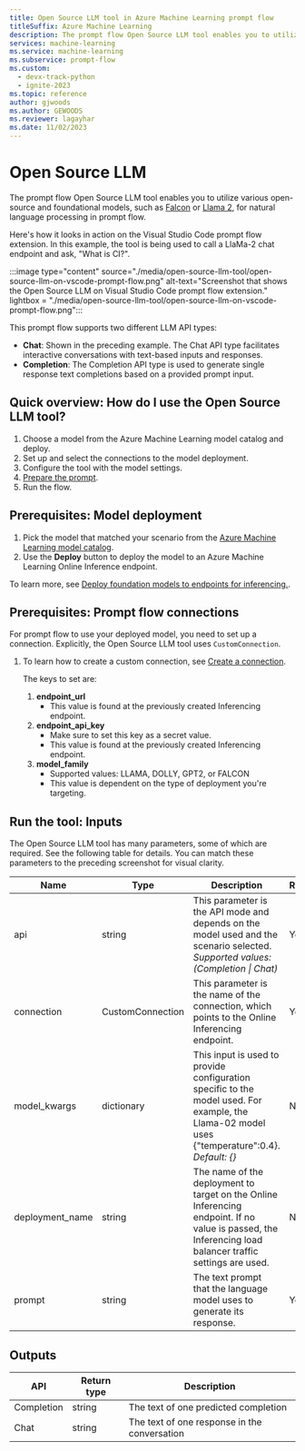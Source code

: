 ```yaml
---
title: Open Source LLM tool in Azure Machine Learning prompt flow
titleSuffix: Azure Machine Learning
description: The prompt flow Open Source LLM tool enables you to utilize various open-source and foundational models.
services: machine-learning
ms.service: machine-learning
ms.subservice: prompt-flow
ms.custom:
  - devx-track-python
  - ignite-2023
ms.topic: reference
author: gjwoods
ms.author: GEWOODS
ms.reviewer: lagayhar
ms.date: 11/02/2023
---
```


# Open Source LLM

The prompt flow Open Source LLM tool enables you to utilize various open-source and foundational models, such as [Falcon](https://aka.ms/AAlc25c) or [Llama 2](https://aka.ms/AAlc258), for natural language processing in prompt flow.

Here's how it looks in action on the Visual Studio Code prompt flow extension. In this example, the tool is being used to call a LlaMa-2 chat endpoint and ask, "What is CI?".

:::image type="content" source="./media/open-source-llm-tool/open-source-llm-on-vscode-prompt-flow.png" alt-text="Screenshot that shows the Open Source LLM on Visual Studio Code prompt flow extension." lightbox = "./media/open-source-llm-tool/open-source-llm-on-vscode-prompt-flow.png":::

This prompt flow supports two different LLM API types:

- **Chat**: Shown in the preceding example. The Chat API type facilitates interactive conversations with text-based inputs and responses.
- **Completion**: The Completion API type is used to generate single response text completions based on a provided prompt input.

## Quick overview: How do I use the Open Source LLM tool?

1. Choose a model from the Azure Machine Learning model catalog and deploy.
1. Set up and select the connections to the model deployment.
1. Configure the tool with the model settings.
1. [Prepare the prompt](./prompt-tool.md#how-to-write-prompt).
1. Run the flow.

## Prerequisites: Model deployment

1. Pick the model that matched your scenario from the [Azure Machine Learning model catalog](https://ml.azure.com/model/catalog).
1. Use the **Deploy** button to deploy the model to an Azure Machine Learning Online Inference endpoint.

To learn more, see [Deploy foundation models to endpoints for inferencing.](../../how-to-use-foundation-models.md#deploying-foundation-models-to-endpoints-for-inferencing).

## Prerequisites: Prompt flow connections

For prompt flow to use your deployed model, you need to set up a connection. Explicitly, the Open Source LLM tool uses `CustomConnection`.

1. To learn how to create a custom connection, see [Create a connection](https://microsoft.github.io/promptflow/how-to-guides/manage-connections.html#create-a-connection).

    The keys to set are:

    1. **endpoint_url**
        - This value is found at the previously created Inferencing endpoint.
    1. **endpoint_api_key**
        - Make sure to set this key as a secret value.
        - This value is found at the previously created Inferencing endpoint.
    1. **model_family**
        - Supported values: LLAMA, DOLLY, GPT2, or FALCON
        - This value is dependent on the type of deployment you're targeting.

## Run the tool: Inputs

The Open Source LLM tool has many parameters, some of which are required. See the following table for details. You can match these parameters to the preceding screenshot for visual clarity.

| Name | Type | Description | Required |
|------|------|-------------|----------|
| api | string | This parameter is the API mode and depends on the model used and the scenario selected. *Supported values: (Completion \| Chat)* | Yes |
| connection | CustomConnection | This parameter is the name of the connection, which points to the Online Inferencing endpoint. | Yes |
| model_kwargs | dictionary | This input is used to provide configuration specific to the model used. For example, the Llama-02 model uses {\"temperature\":0.4}. *Default: {}* | No |
| deployment_name | string | The name of the deployment to target on the Online Inferencing endpoint. If no value is passed, the Inferencing load balancer traffic settings are used. | No |
| prompt | string | The text prompt that the language model uses to generate its response. | Yes |

## Outputs

| API        | Return type | Description                              |
|------------|-------------|------------------------------------------|
| Completion | string      | The text of one predicted completion     |
| Chat       | string      | The text of one response in the conversation |
